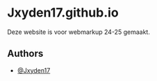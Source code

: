 # Jxyden17.github.io

Deze website is voor webmarkup 24-25 gemaakt.


## Authors

- [@Jxyden17](https://www.github.com/Jxyden17)


